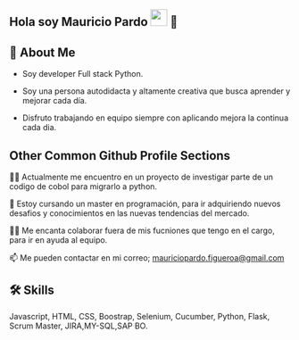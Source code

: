 ## Hola soy Mauricio Pardo <img src="https://raw.githubusercontent.com/iampavangandhi/iampavangandhi/master/gifs/Hi.gif" width="30px"> 🚀
## 🚀 About Me

- Soy developer Full stack Python.

- Soy una persona autodidacta y altamente creativa que busca aprender y mejorar cada día.
- Disfruto trabajando en equipo siempre con aplicando mejora la continua cada dia.


## Other Common Github Profile Sections
👩‍💻 Actualmente me encuentro en un proyecto de investigar parte de un codigo de cobol para migrarlo a python.

🧠 Estoy cursando un master en programación, para ir adquiriendo nuevos desafios y conocimientos en las nuevas tendencias del mercado.

👯‍♀️ Me encanta colaborar fuera de mis fucniones que tengo en el cargo, para ir en ayuda al equipo.

📫 Me pueden contactar en mi correo; mauriciopardo.figueroa@gmail.com



## 🛠 Skills
Javascript, HTML, CSS, Boostrap, Selenium, Cucumber, Python, Flask, Scrum Master, JIRA,MY-SQL,SAP BO.
